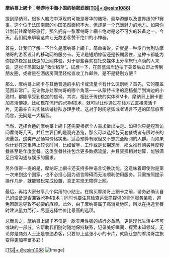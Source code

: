 **摩纳哥上網卡：畅游地中海小国的秘密武器[[TG💪+ @esim1088](https://t.me/s/esim1088)]**

提到摩纳哥，很多人脑海中浮现的可能是奢华的赌场、豪华游艇以及世界级的F1赛事。这个位于法国南部的小国虽然面积不大，但却是一个充满魅力的地方。如果你计划前往摩纳哥旅行，那么拥有一张摩纳哥上網卡绝对是必不可少的装备之一。今天，我们就来聊聊这款让无数游客赞不绝口的小神器。

首先，让我们了解一下什么是摩纳哥上網卡。简单来说，它就是一种专门为到访摩纳哥的游客设计的移动网络服务卡。无论是短期停留还是长期居住，这种卡都能为你提供稳定且快速的上网体验。对于那些喜欢在社交媒体上分享旅行点滴的人来说，这张卡简直就是“救命稻草”。试想一下，在蔚蓝海岸边拍下美景后立即上传到朋友圈，或者是在酒店房间里轻松查收工作邮件，是不是特别方便？

那么，摩纳哥上網卡与其他普通的手机卡或流量卡有什么区别呢？首先，它的覆盖范围非常广。无论你身处摩纳哥的哪个角落——从蒙特卡洛的高档餐厅到海边的小渔村，都能享受到稳定的信号。其次，相比于传统的实体SIM卡，摩纳哥上網卡更加灵活便捷。比如现在流行的eSIM技术，就可以让你通过在线方式直接激活卡片，无需亲自去实体店铺排队办理手续。这对于时间紧张或者语言不通的国际旅客而言，无疑是一大福音。

当然，选择合适的摩纳哥上網卡还需要根据个人需求做出决定。如果你只是短暂访问摩纳哥几天，并且主要目的是观光游览，那么可以选择包天套餐或者有限时长的流量包。这类产品通常价格实惠，适合预算有限但又不想完全断网的人群。而如果你计划在这里待上较长时间，比如留学、工作或是长期定居，那么推荐购买月度套餐甚至是年度套餐。这类套餐往往包含更多数据流量，并且资费相对划算，能够满足日常沟通与娱乐的需求。

另外值得一提的是，摩纳哥上網卡还支持多种语言切换功能。这意味着即使你是第一次来到这个国家，也不必担心因为语言障碍而无法顺利使用服务。只需按照提示操作几步，就能轻松完成设置，真正实现无障碍上网。

最后，再给大家分享几个实用的小贴士。在购买摩纳哥上網卡之前，请务必确认自己的设备是否兼容eSIM技术；同时也要注意检查运营商提供的具体服务条款，避免因疏忽导致不必要的麻烦。此外，由于摩纳哥属于高消费地区，所以在挑选套餐时建议量力而行，尽量选择性价比最高的选项。

总而言之，摩纳哥上網卡不仅是一款实用性强的旅行必备品，更是现代生活中不可或缺的一部分。它帮助我们随时随地保持联系，记录美好瞬间，探索未知领域。无论你是商务人士还是普通游客，只要带上这张小小的卡片，就能让您的摩纳哥之旅变得更加丰富多彩！

[[TG💪+ @esim1088](https://t.me/s/esim1088) ![Image](https://i.postimg.cc/4NQfJmqS/Snipaste-2025-05-13-00-14-12.png)]